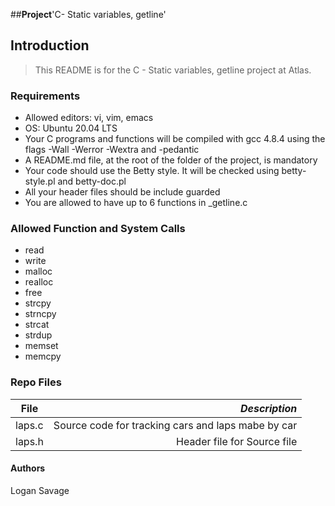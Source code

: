 ##**Project**'C- Static variables, getline'

## Introduction
> This README is for the C - Static variables, getline project at Atlas.

### Requirements
- Allowed editors: vi, vim, emacs
- OS: Ubuntu 20.04 LTS
- Your C programs and functions will be compiled with gcc 4.8.4 using the flags -Wall -Werror -Wextra and -pedantic
- A README.md file, at the root of the folder of the project, is mandatory
- Your code should use the Betty style. It will be checked using betty-style.pl and betty-doc.pl
- All your header files should be include guarded
- You are allowed to have up to 6 functions in _getline.c

### Allowed Function and System Calls
- read
- write
- malloc
- realloc
- free
- strcpy
- strncpy
- strcat
- strdup
- memset
- memcpy

### Repo Files
| **File** | *__Description__* |
|----------|----------------:|
|laps.c| Source code for tracking cars and laps mabe by car|
|laps.h| Header file for Source file|

#### Authors
Logan Savage